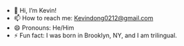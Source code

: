 - 👋 Hi, I’m Kevin!
- 📫 How to reach me: Kevindong0212@gmail.com
- 😄 Pronouns: He/Him
- ⚡ Fun fact: I was born in Brooklyn, NY, and I am trilingual.

<!---
aKoolKev/aKoolKev is a ✨ special ✨ repository because its `README.md` (this file) appears on your GitHub profile.
You can click the Preview link to take a look at your changes.
--->
